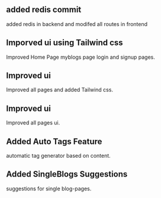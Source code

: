 ## added redis commit

added redis in backend and modifed all routes in frontend

## Imporved ui using Tailwind css

Improved Home Page myblogs page login and signup pages.

## Improved ui

Improved all pages and added Tailwind css.

## Improved ui

Improved all pages ui.

## Added Auto Tags Feature

automatic tag generator based on content.

## Added SingleBlogs Suggestions

suggestions for single blog-pages.
